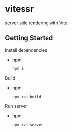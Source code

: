 # vitessr
server side rendering with Vite

## Getting Started

Install dependencies
* npm
  ```sh
  npm i
  ```

Build
* npm
  ```sh
  npm run build
  ```

Run server
* npm
  ```sh
  npm run server
  ```

